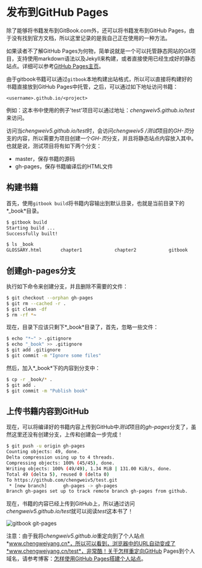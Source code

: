 # 发布到GitHub Pages

除了能够将书籍发布到GitBook.com外，还可以将书籍发布到GitHub Pages，由于没有找到官方文档，所以这里记录的是我自己正在使用的一种方法。

如果读者不了解GitHub Pages为何物，简单说就是一个可以托管静态网站的Git项目，支持使用markdown语法以及Jekyll来构建，或者直接使用已经生成好的静态站点。详细可以参考[GitHub Pages主页](https://pages.github.com/)。

由于gitbook书籍可以通过`gitbook`本地构建出站格式，所以可以直接将构建好的书籍直接放到GitHub Pages中托管，之后，可以通过如下地址访问书籍：

```
<username>.github.io/<project>
```

例如：这本书中使用的例子'test'项目可以通过地址：*chengweiv5.github.io/test*来访问。

访问当*chengweiv5.github.io/test*时，会访问*chengweiv5 /测试*项目的*GH-页*分支的内容，所以需要为项目创建一个*GH-页*分支，并且将静态站点内容放入其中。也就是说，测试项目将有如下两个分支：

- master，保存书籍的源码
- gh-pages，保存书籍编译后的HTML文件

## 构建书籍

首先，使用`gitbook build`将书籍内容输出到默认目录，也就是当前目录下的*_book*目录。

```bash
$ gitbook build
Starting build ...
Successfully built!

$ ls _book
GLOSSARY.html       chapter1            chapter2            gitbook             glossary_index.json index.html          search_index.json
```

## 创建gh-pages分支

执行如下命令来创建分支，并且删除不需要的文件：

```bash
$ git checkout --orphan gh-pages
$ git rm --cached -r .
$ git clean -df
$ rm -rf *~
```

现在，目录下应该只剩下*_book*目录了，首先，忽略一些文件：

```bash
$ echo "*~" > .gitignore
$ echo "_book" >> .gitignore
$ git add .gitignore
$ git commit -m "Ignore some files"
```

然后，加入*_book*下的内容到分支中：

```bash
$ cp -r _book/* .
$ git add .
$ git commit -m "Publish book"
```

## 上传书籍内容到GitHub

现在，可以将编译好的书籍内容上传到GitHub中*测试*项目的*gh-pages*分支了，虽然这里还没有创建分支，上传和创建会一步完成！

```bash
$ git push -u origin gh-pages
Counting objects: 49, done.
Delta compression using up to 4 threads.
Compressing objects: 100% (45/45), done.
Writing objects: 100% (49/49), 1.34 MiB | 131.00 KiB/s, done.
Total 49 (delta 5), reused 0 (delta 0)
To https://github.com/chengweiv5/test.git
 * [new branch]      gh-pages -> gh-pages
Branch gh-pages set up to track remote branch gh-pages from github.
```

现在，书籍的内容已经上传到GitHub上，所以通过访问*chengweiv5.github.io/test*就可以阅读*test*这本书了！

![gitbook git-pages](http://www.chengweiyang.cn/gitbook/assets/github-pages/gitbook-git-pages.png)

注意：由于我将*chengweiv5.github.io*重定向到了个人站点*www.chengweiyang.cn*，所以可以看到，浏览器中的URL自动变成了*www.chengweiyang.cn/test*，非常酷！关于怎样重定向GitHub Pages到个人域名，请参考博客：[怎样使用GitHub Pages搭建个人站点](http://www.chengweiyang.cn/2014/07/19/Whats-behind-this-site/)。